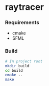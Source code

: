 # raytracer

### Requirements

* cmake
* SFML

### Build

```bash
# In project root
mkdir build
cd build
cmake ..
make
```